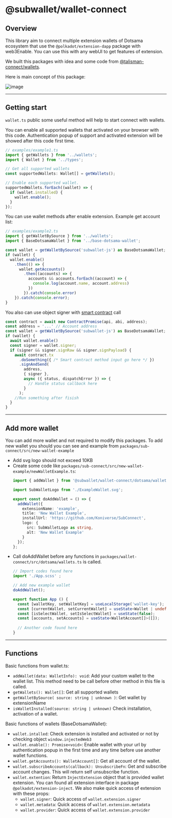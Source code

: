 # @subwallet/wallet-connect

## Overview

This library aim to connect multiple extension wallets of Dotsama ecosystem that use the `@polkadot/extension-dapp`
package with web3Enable. You can use this with any webUI to get features of extension.

We built this packages with idea and some code from [@talisman-connect/wallets](https://github.com/TalismanSociety/talisman-connect/tree/master/libs/wallets).

Here is main concept of this package:

![image](https://user-images.githubusercontent.com/11567273/170807488-fc23c8af-e6fa-4bf5-ba20-3968b9a6b23f.png)

---

## Getting start

`wallet.ts` public some useful method will help to start connect with wallets.

You can enable all supported wallets that activated on your browser with this code. Authentication popup of support and
activated extension will be showed after this code first time.

```typescript
// examples/example1.ts
import { getWallets } from '../wallets';
import { Wallet } from '../types';

// Get all supported wallets
const supportedWallets: Wallet[] = getWallets();

// Enable each supported wallet.
supportedWallets.forEach((wallet) => {
  if (wallet.installed) {
    wallet.enable();
  }
});
```

You can use wallet methods after enable extension. Example get account list:

```typescript
// examples/example2.ts
import { getWalletBySource } from '../wallets';
import { BaseDotsamaWallet } from '../base-dotsama-wallet';

const wallet = getWalletBySource('subwallet-js') as BaseDotsamaWallet;
if (wallet) {
  wallet.enable()
    .then(() => {
      wallet.getAccounts()
        .then((accounts) => {
          accounts && accounts.forEach((account) => {
            console.log(account.name, account.address)
          })
        }).catch(console.error)
    }).catch(console.error);
}
```

You also can use object signer with [smart contract](https://polkadot.js.org/docs/api-contract/start/contract.read/) call

```typescript
const contract = await new ContractPromise(api, abi, address);
const address = '...' // Account address
const wallet = getWalletBySource('subwallet-js') as BaseDotsamaWallet;
if (wallet) {
  await wallet.enable()
  const signer = wallet.signer;
  if (signer && signer.signRaw && signer.signPayload) {
    await contract.tx
      .doSomething({ /* Smart contract method input go here */ })
      .signAndSend(
        address,
        { signer },
        async ({ status, dispatchError }) => {
          // Handle status callback here
        }
      );
    //Run something after fisish
  }
}
```
---

## Add more wallet
You can add more wallet and not required to modify this packages.
To add new wallet you should you can see and example from `packages/sub-connect/src/new-wallet-example`
  - Add svg logo should not exceed 10KB
  - Create some code like `packages/sub-connect/src/new-wallet-example/newWalletExample.ts`:
    ```typescript
    import { addWallet } from '@subwallet/wallet-connect/dotsama/wallets';

    import SubWalletLogo from './ExampleWallet.svg';
    
    export const doAddWallet = () => {
      addWallet({
        extensionName: 'example',
        title: 'New Wallet Example',
        installUrl: 'https://github.com/Koniverse/SubConnect',
        logo: {
          src: SubWalletLogo as string,
          alt: 'New Wallet Example'
        }
      });
    };
    ```
  - Call doAddWallet before any functions in `packages/wallet-connect/src/dotsama/wallets.ts` is called.
    ```typescript
    // Import codes found here
    import './App.scss' ;

    // Add new example wallet
    doAddWallet();
    
    export function App () {
      const [walletKey, setWalletKey] = useLocalStorage('wallet-key');
      const [currentWallet, setCurrentWallet] = useState<Wallet | undefined>(getWalletBySource(walletKey));
      const [isSelectWallet, setIsSelectWallet] = useState(false);
      const [accounts, setAccounts] = useState<WalletAccount[]>([]);
      
      // Another code found here
    }
    ```
    
---
## Functions
Basic functions from wallet.ts:
- `addWallet(data: WalletInfo): void`: Add your custom wallet to the wallet list. This method need to be call before other method in this file is called.
- `getWallets(): Wallet[]`: Get all supported wallets
- `getWalletBySource( source: string | unknown )`: Get wallet by extensionName
- `isWalletInstalled(source: string | unknown)` Check installation, activation of a wallet.

Basic functions of wallets (BaseDotsamaWallet):
- `wallet.intalled`: Check extension is installed and activated or not by checking object `window.injectedWeb3`
- `wallet.enable(): Promise<void>`: Enable wallet with your url by authentication popup in the first time and any time before use another wallet functions.
- `wallet.getAccounts(): WalletAccount[]`: Get all account of the wallet.
- `wallet.subscribeAccounts(callback): UnsubscribeFn`: Get and subscribe account changes. This will return self unsubscribe function.
- `wallet.extention`: Return `InjectExtension` object that is provided wallet extension. You can found all extension interface in package `@polkadot/extension-inject`. We also make quick access of extension with these props:
  - `wallet.signer`: Quick access of `wallet.extension.signer`
  - `wallet.metadata`: Quick access of `wallet.extension.metadata`
  - `wallet.provider`: Quick access of `wallet.extension.provider`

